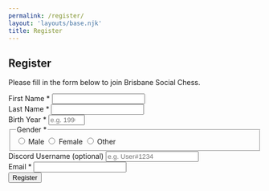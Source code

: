 ```yaml
---
permalink: /register/
layout: 'layouts/base.njk'
title: Register
---
```


<section class="section">
    <h2>Register</h2>
    <p>Please fill in the form below to join Brisbane Social Chess.</p>
    <form action="#" method="POST" class="form-registration" novalidate>
        <div class="form-group">
            <label for="firstName">First Name <span aria-hidden="true">*</span> </label>
            <input type="text" id="firstName" name="fname" required autocomplete="given-name" />
        </div>
        <div class="form-group">
            <label for="lastName">Last Name <span aria-hidden="true">*</span> </label>
            <input type="text" id="lastName" name="lname" required autocomplete="family-name" />
        </div>
        <div class="form-group">
            <label for="birthYear">Birth Year <span aria-hidden="true">*</span> </label>
            <input type="number" id="birthYear" name="birthyear" min="1900" max="2025" required placeholder="e.g. 1990" />
        </div>
        <fieldset class="form-group">
            <legend>Gender <span aria-hidden="true">*</span></legend>
            <label> <input type="radio" name="gender" value="male" required /> Male </label>
            <label> <input type="radio" name="gender" value="female" /> Female </label>
            <label> <input type="radio" name="gender" value="other" /> Other </label>
        </fieldset>
        <div class="form-group">
            <label for="discordUsername">Discord Username (optional)</label>
            <input type="text" id="discordUsername" name="discordusername" placeholder="e.g. User#1234" />
        </div>
        <div class="form-group">
            <label for="email">Email <span aria-hidden="true">*</span> </label>
            <input type="email" id="email" name="email" required autocomplete="email" />
        </div>
        <button type="submit" class="button button--main">Register</button>
    </form>
</section>
